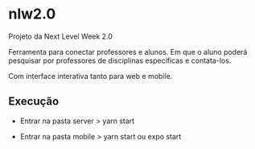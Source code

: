 # nlw2.0
Projeto da Next Level Week 2.0

Ferramenta para conectar professores e alunos. Em que o aluno poderá pesquisar por professores de disciplinas específicas e contata-los.

Com interface interativa tanto para web e mobile.

## Execução

* Entrar na pasta server > yarn start

* Entrar na pasta mobile > yarn start ou expo start
